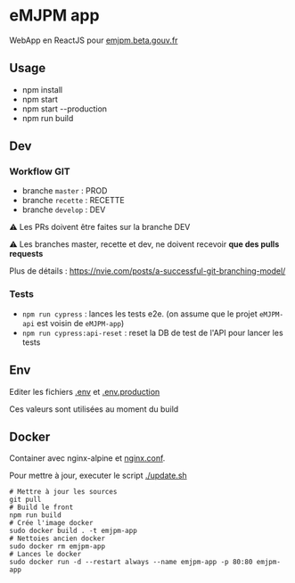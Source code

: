 # eMJPM app

WebApp en ReactJS pour [emjpm.beta.gouv.fr](http://emjpm.beta.gouv.Fr)

## Usage

 - npm install
 - npm start
 - npm start --production
 - npm run build

## Dev

### Workflow GIT

 - branche `master` : PROD
 - branche `recette` : RECETTE
 - branche `develop` : DEV

⚠️ Les PRs doivent être faites sur la branche DEV

⚠️ Les branches master, recette et dev, ne doivent recevoir **que des pulls requests**

Plus de détails : https://nvie.com/posts/a-successful-git-branching-model/

### Tests

 - `npm run cypress` : lances les tests e2e. (on assume que le projet `eMJPM-api` est voisin de `eMJPM-app`)
 - `npm run cypress:api-reset` : reset la DB de test de l'API pour lancer les tests

## Env

Editer les fichiers [.env](./.env) et [.env.production](./.env.production)

Ces valeurs sont utilisées au moment du build

## Docker

Container avec nginx-alpine et [nginx.conf](./nginx.conf).

Pour mettre à jour, executer le script [./update.sh](./update.sh)

```
# Mettre à jour les sources
git pull
# Build le front
npm run build
# Crée l'image docker
sudo docker build . -t emjpm-app
# Nettoies ancien docker
sudo docker rm emjpm-app
# Lances le docker
sudo docker run -d --restart always --name emjpm-app -p 80:80 emjpm-app
```



